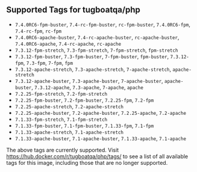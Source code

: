 ## Supported Tags for tugboatqa/php

* `7.4.0RC6-fpm-buster`, `7.4-rc-fpm-buster`, `rc-fpm-buster`, `7.4.0RC6-fpm`, `7.4-rc-fpm`, `rc-fpm`
* `7.4.0RC6-apache-buster`, `7.4-rc-apache-buster`, `rc-apache-buster`, `7.4.0RC6-apache`, `7.4-rc-apache`, `rc-apache`
* `7.3.12-fpm-stretch`, `7.3-fpm-stretch`, `7-fpm-stretch`, `fpm-stretch`
* `7.3.12-fpm-buster`, `7.3-fpm-buster`, `7-fpm-buster`, `fpm-buster`, `7.3.12-fpm`, `7.3-fpm`, `7-fpm`, `fpm`
* `7.3.12-apache-stretch`, `7.3-apache-stretch`, `7-apache-stretch`, `apache-stretch`
* `7.3.12-apache-buster`, `7.3-apache-buster`, `7-apache-buster`, `apache-buster`, `7.3.12-apache`, `7.3-apache`, `7-apache`, `apache`
* `7.2.25-fpm-stretch`, `7.2-fpm-stretch`
* `7.2.25-fpm-buster`, `7.2-fpm-buster`, `7.2.25-fpm`, `7.2-fpm`
* `7.2.25-apache-stretch`, `7.2-apache-stretch`
* `7.2.25-apache-buster`, `7.2-apache-buster`, `7.2.25-apache`, `7.2-apache`
* `7.1.33-fpm-stretch`, `7.1-fpm-stretch`
* `7.1.33-fpm-buster`, `7.1-fpm-buster`, `7.1.33-fpm`, `7.1-fpm`
* `7.1.33-apache-stretch`, `7.1-apache-stretch`
* `7.1.33-apache-buster`, `7.1-apache-buster`, `7.1.33-apache`, `7.1-apache`

The above tags are currently supported. Visit https://hub.docker.com/r/tugboatqa/php/tags/ to see a list of all available tags for this image, including those that are no longer supported.
